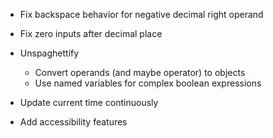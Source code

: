 - Fix backspace behavior for negative decimal right operand
- Fix zero inputs after decimal place

- Unspaghettify
    - Convert operands (and maybe operator) to objects
    - Use named variables for complex boolean expressions
- Update current time continuously
- Add accessibility features
